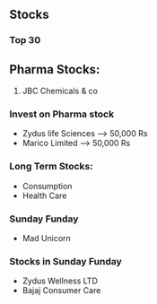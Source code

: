 ## Stocks 

### Top 30 

## Pharma Stocks:

1. JBC Chemicals & co


### Invest on Pharma stock

- Zydus life Sciences --> 50,000 Rs
- Marico Limited --> 50,000 Rs


### Long Term Stocks:

- Consumption
- Health Care


### Sunday Funday

- Mad Unicorn


### Stocks in Sunday Funday

- Zydus Wellness LTD
- Bajaj Consumer Care 